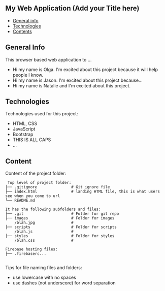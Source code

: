 ## My Web Application (Add your Title here)

* [General info](#general-info)
* [Technologies](#technologies)
* [Contents](#content)

## General Info

This browser based web application to ...

* Hi my name is Olga. I'm excited about this project because it will help people I know.
* Hi my name is Jason. I'm excited about this project because...
* Hi my name is Natalie and I'm excited about this project.

## Technologies

Technologies used for this project:

* HTML, CSS
* JavaScript
* Bootstrap
* THIS IS ALL CAPS
* ...

## Content

Content of the project folder:

```
 Top level of project folder: 
├── .gitignore               # Git ignore file
├── index.html               # landing HTML file, this is what users see when you come to url
└── README.md

It has the following subfolders and files:
├── .git                     # Folder for git repo
├── images                   # Folder for images
    /blah.jpg                # 
├── scripts                  # Folder for scripts
    /blah.js                 # 
├── styles                   # Folder for styles
    /blah.css                # 

Firebase hosting files: 
├── .firebaserc...


```

Tips for file naming files and folders:

* use lowercase with no spaces
* use dashes (not underscore) for word separation
